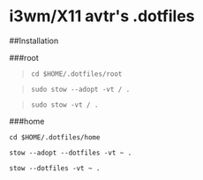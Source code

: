 # i3wm/X11 avtr's .dotfiles 

##Installation
 
###root

>```cd $HOME/.dotfiles/root```

>```sudo stow --adopt -vt / .```

>```sudo stow -vt / .```


###home

```cd $HOME/.dotfiles/home```
 
```stow --adopt --dotfiles -vt ~ .```

```stow --dotfiles -vt ~ .```

